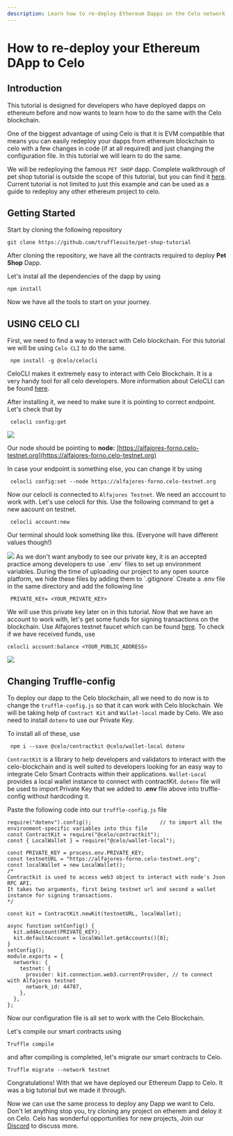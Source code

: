 ```yaml
---
description: Learn how to re-deploy Ethereum Dapps on the Celo network
---
```


# How to re-deploy your Ethereum DApp to Celo

## Introduction

This tutorial is designed for developers who have deployed dapps on ethereum before and now wants to learn how to do the same with the Celo blockchain.

One of the biggest advantage of using Celo is that it is EVM compatible that means you can easily redeploy your dapps from ethereum blockchain to celo with a few changes in code \(if at all required\) and just changing the configuration file. In this tutorial we will learn to do the same.

We will be redeploying the famous `PET SHOP` dapp. Complete walkthrough of pet shop tutorial is outside the scope of this tutorial, but you can find it [here](https://www.trufflesuite.com/tutorials/pet-shop). Current tutorial is not limited to just this example and can be used as a guide to redeploy any other ethereum project to celo.

## Getting Started

Start by cloning the following repository

```text
git clone https://github.com/trufflesuite/pet-shop-tutorial
```

After cloning the repository, we have all the contracts required to deploy **Pet Shop** Dapp.

Let's instal all the dependencies of the dapp by using

```text
npm install
```

Now we have all the tools to start on your journey.

## USING CELO CLI

First, we need to find a way to interact with Celo blockchain. For this tutorial we will be using `Celo CLI` to do the same.

```text
 npm install -g @celo/celocli
```

CeloCLI makes it extremely easy to interact with Celo Blockchain. It is a very handy tool for all celo developers. More information about CeloCLI can be found [here](https://docs.celo.org/celo-owner-guide/quick-start).

After installing it, we need to make sure it is pointing to correct endpoint. Let's check that by

```text
 celocli config:get
```

![](https://imgur.com/EEur2f5.png)

Our node should be pointing to **node:** [https://alfajores-forno.celo-testnet.org](https://alfajores-forno.celo-testnet.org)

In case your endpoint is something else, you can change it by using

```text
 celocli config:set --node https://alfajores-forno.celo-testnet.org
```

Now our celocli is connected to `Alfajores Testnet`. We need an acccount to work with. Let's use celocli for this. Use the following command to get a new aacount on testnet.

```text
 celocli account:new
```

Our terminal should look something like this. \(Everyone will have different values though!\)

 ![](https://imgur.com/qMjrv5Z.png) As we don't want anybody to see our private key, it is an accepted practice among developers to use \`.env\` files to set up environment variables. During the time of uploading our project to any open source platform, we hide these files by adding them to \`.gitignore\` Create a .env file in the same directory and add the following line 
 
 ``` PRIVATE_KEY= <YOUR_PRIVATE_KEY>```
 
 We will use this private key later on in this tutorial. Now that we have an account to work with, let's get some funds for signing transactions on the blockchain. Use Alfajores testnet faucet which can be found [here](https://celo.org/developers/faucet). To check if we have received funds, use
 
 ``` celocli account:balance <YOUR_PUBLIC_ADDRESS> ```

![](https://imgur.com/RFWBgTr.png)

## Changing Truffle-config

To deploy our dapp to the Celo blockchain, all we need to do now is to change the `truffle-config.js` so that it can work with Celo blockchain. We will be taking help of `Contract Kit` and `Wallet-local` made by Celo. We aso need to install `dotenv` to use our Private Key.

To install all of these, use

```text
 npm i --save @celo/contractkit @celo/wallet-local dotenv
```

`ContractKit` is a library to help developers and validators to interact with the celo-blockchain and is well suited to developers looking for an easy way to integrate Celo Smart Contracts within their applications. `Wallet-Local` provides a local wallet instance to connect with contractKit. `dotenv` file will be used to import Private Key that we added to **.env** file above into truffle-config without hardcoding it.

Paste the following code into our `truffle-config.js` file

```text
require("dotenv").config();                      // to import all the environment-specific variables into this file
const ContractKit = require("@celo/contractkit");
const { LocalWallet } = require("@celo/wallet-local");

const PRIVATE_KEY = process.env.PRIVATE_KEY;
const testnetURL = "https://alfajores-forno.celo-testnet.org";
const localWallet = new LocalWallet();
/*
Contractkit is used to access web3 object to interact with node's Json RPC API.
It takes two arguments, first being testnet url and second a wallet instance for signing transactions.
*/

const kit = ContractKit.newKit(testnetURL, localWallet);

async function setConfig() {
  kit.addAccount(PRIVATE_KEY);
  kit.defaultAccount = localWallet.getAccounts()[0];
}
setConfig();
module.exports = {
  networks: {
    testnet: {
      provider: kit.connection.web3.currentProvider, // to connect with Alfajores testnet
      network_id: 44787,
    },
  },
};
```

Now our configuration file is all set to work with the Celo Blockchain.

Let's compile our smart contracts using

```text
Truffle compile
```

and after compiling is completed, let's migrate our smart contracts to Celo.

```text
Truffle migrate --network testnet
```

Congratulations! With that we have deployed our Ethereum Dapp to Celo. It was a big tutorial but we made it through.

Now we can use the same process to deploy any Dapp we want to Celo. Don't let anything stop you, try cloning any project on etherem and deloy it on Celo. Celo has wonderful opportunities for new projects, Join our [Discord](https://discord.gg/7HGzGQvW) to discuss more.

